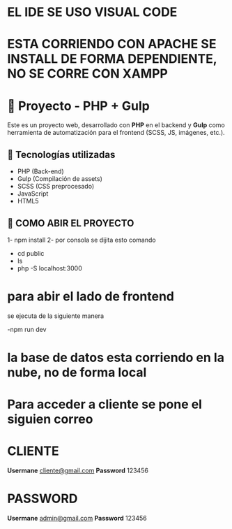 # EL IDE SE USO VISUAL CODE 

# ESTA CORRIENDO CON APACHE SE INSTALL DE FORMA DEPENDIENTE, NO SE CORRE CON XAMPP

# 💈 Proyecto - PHP + Gulp

Este es un proyecto web, desarrollado con **PHP** en el backend y **Gulp** como herramienta de automatización para el frontend (SCSS, JS, imágenes, etc.).

## 🧰 Tecnologías utilizadas

- PHP (Back-end)
- Gulp (Compilación de assets)
- SCSS (CSS preprocesado)
- JavaScript
- HTML5

## 📁 COMO ABIR EL PROYECTO

1- npm install
2- por consola se dijita esto comando
- cd public 
- ls 
- php -S localhost:3000 

# para abir el lado de frontend

se ejecuta de la siguiente manera 

-npm run dev

# la base de datos esta corriendo en la nube, no de forma local 

# Para acceder a cliente se pone el siguien correo 

# CLIENTE

**Usermane** cliente@gmail.com
**Password** 123456

# PASSWORD

**Usermane** admin@gmail.com
**Password** 123456
